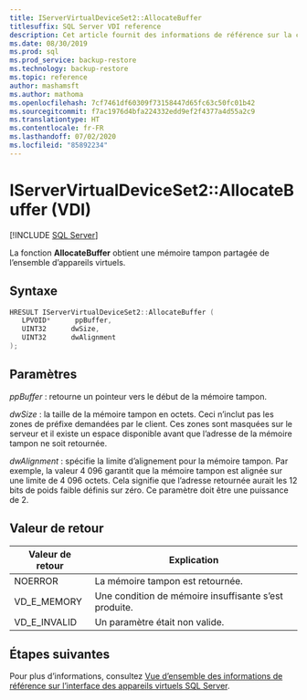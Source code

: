 ```yaml
---
title: IServerVirtualDeviceSet2::AllocateBuffer
titlesuffix: SQL Server VDI reference
description: Cet article fournit des informations de référence sur la commande IServerVirtualDeviceSet2::AllocateBuffer.
ms.date: 08/30/2019
ms.prod: sql
ms.prod_service: backup-restore
ms.technology: backup-restore
ms.topic: reference
author: mashamsft
ms.author: mathoma
ms.openlocfilehash: 7cf7461df60309f73158447d65fc63c50fc01b42
ms.sourcegitcommit: f7ac1976d4bfa224332edd9ef2f4377a4d55a2c9
ms.translationtype: HT
ms.contentlocale: fr-FR
ms.lasthandoff: 07/02/2020
ms.locfileid: "85892234"
---
```

# <a name="iservervirtualdeviceset2allocatebuffer-vdi"></a>IServerVirtualDeviceSet2::AllocateBuffer (VDI)

[!INCLUDE [SQL Server](../../../includes/applies-to-version/sqlserver.md)]

La fonction **AllocateBuffer** obtient une mémoire tampon partagée de l’ensemble d’appareils virtuels.

## <a name="syntax"></a>Syntaxe

```c
HRESULT IServerVirtualDeviceSet2::AllocateBuffer (
   LPVOID*      ppBuffer,
   UINT32      dwSize,
   UINT32      dwAlignment
);
```

## <a name="parameters"></a>Paramètres

*ppBuffer* : retourne un pointeur vers le début de la mémoire tampon.

*dwSize* : la taille de la mémoire tampon en octets. Ceci n’inclut pas les zones de préfixe demandées par le client. Ces zones sont masquées sur le serveur et il existe un espace disponible avant que l’adresse de la mémoire tampon ne soit retournée.

*dwAlignment* : spécifie la limite d’alignement pour la mémoire tampon. Par exemple, la valeur 4 096 garantit que la mémoire tampon est alignée sur une limite de 4 096 octets. Cela signifie que l’adresse retournée aurait les 12 bits de poids faible définis sur zéro. Ce paramètre doit être une puissance de 2.

## <a name="return-value"></a>Valeur de retour

|Valeur de retour | Explication |
|---|---|
| NOERROR | La mémoire tampon est retournée. |
| VD_E_MEMORY | Une condition de mémoire insuffisante s’est produite. |
| VD_E_INVALID | Un paramètre était non valide. |

## <a name="next-steps"></a>Étapes suivantes

Pour plus d’informations, consultez [Vue d’ensemble des informations de référence sur l’interface des appareils virtuels SQL Server](reference-virtual-device-interface.md).